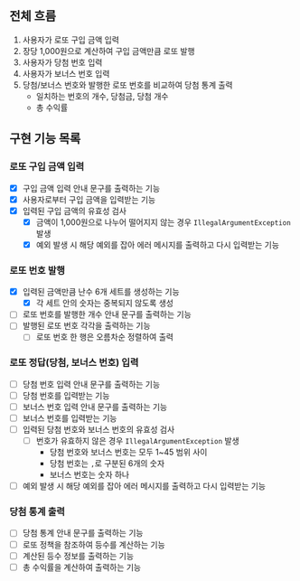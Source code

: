 ## 전체 흐름
1. 사용자가 로또 구입 금액 입력
2. 장당 1,000원으로 계산하여 구입 금액만큼 로또 발행
3. 사용자가 당첨 번호 입력
4. 사용자가 보너스 번호 입력
5. 당첨/보너스 번호와 발행한 로또 번호를 비교하여 당첨 통계 출력
   - 일치하는 번호의 개수, 당첨금, 당첨 개수
   - 총 수익률

## 구현 기능 목록
### 로또 구입 금액 입력
- [x] 구입 금액 입력 안내 문구를 출력하는 기능
- [x] 사용자로부터 구입 금액을 입력받는 기능
- [x] 입력된 구입 금액의 유효성 검사
  - [x] 금액이 1,000원으로 나누어 떨어지지 않는 경우 `IllegalArgumentException` 발생
  - [x] 예외 발생 시 해당 예외를 잡아 에러 메시지를 출력하고 다시 입력받는 기능

### 로또 번호 발행
- [x] 입력된 금액만큼 난수 6개 세트를 생성하는 기능
  - [x] 각 세트 안의 숫자는 중복되지 않도록 생성
- [ ] 로또 번호를 발행한 개수 안내 문구를 출력하는 기능
- [ ] 발행된 로또 번호 각각을 출력하는 기능
    - [ ] 로또 번호 한 행은 오름차순 정렬하여 출력

### 로또 정답(당첨, 보너스 번호) 입력
- [ ] 당첨 번호 입력 안내 문구를 출력하는 기능
- [ ] 당첨 번호를 입력받는 기능
- [ ] 보너스 번호 입력 안내 문구를 출력하는 기능
- [ ] 보너스 번호를 입력받는 기능
- [ ] 입력된 당첨 번호와 보너스 번호의 유효성 검사
  - [ ] 번호가 유효하지 않은 경우 `IllegalArgumentException` 발생
    - 당첨 번호와 보너스 번호는 모두 1~45 범위 사이
    - 당첨 번호는 `,`로 구분된 6개의 숫자
    - 보너스 번호는 숫자 하나
- [ ] 예외 발생 시 해당 예외를 잡아 에러 메시지를 출력하고 다시 입력받는 기능

### 당첨 통계 출력
- [ ] 당첨 통계 안내 문구를 출력하는 기능
- [ ] 로또 정책을 참조하여 등수를 계산하는 기능
- [ ] 계산된 등수 정보를 출력하는 기능
- [ ] 총 수익률을 계산하여 출력하는 기능
